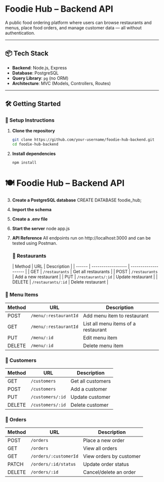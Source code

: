 # Foodie Hub – Backend API

A public food ordering platform where users can browse restaurants and menus, place food orders, and manage customer data — all without authentication.

---

## 📦 Tech Stack

- **Backend**: Node.js, Express
- **Database**: PostgreSQL
- **Query Library**: `pg` (no ORM)
- **Architecture**: MVC (Models, Controllers, Routes)

---

## 🛠️ Getting Started

### 🔧 Setup Instructions

1. **Clone the repository**
   ```bash
   git clone https://github.com/your-username/foodie-hub-backend.git
   cd foodie-hub-backend
2. **Install dependencies**
   ```bash
   npm install
# 🍽️ Foodie Hub – Backend API

3. **Create a PostgreSQL database**
   CREATE DATABASE foodie_hub;
  
4. **Import the schema**

5. **Create a .env file**

6. **Start the server**
    node app.js

7. **API Reference**
    All endpoints run on http://localhost:3000 and can be tested using Postman.

   ### 🏪 Restaurants
   | Method | URL                | Description          |
| ------ | ------------------ | -------------------- |
| GET    | `/restaurants`     | Get all restaurants  |
| POST   | `/restaurants`     | Add a new restaurant |
| PUT    | `/restaurants/:id` | Update restaurant    |
| DELETE | `/restaurants/:id` | Delete restaurant    |


 ### 🧾 Menu Items

 | Method | URL                   | Description                         |
| ------ | --------------------- | ----------------------------------- |
| POST   | `/menu/:restaurantId` | Add menu item to restaurant         |
| GET    | `/menu/:restaurantId` | List all menu items of a restaurant |
| PUT    | `/menu/:id`           | Edit menu item                      |
| DELETE | `/menu/:id`           | Delete menu item                    |


 ### 👤 Customers

 | Method | URL              | Description       |
| ------ | ---------------- | ----------------- |
| GET    | `/customers`     | Get all customers |
| POST   | `/customers`     | Add a customer    |
| PUT    | `/customers/:id` | Update customer   |
| DELETE | `/customers/:id` | Delete customer   |


### 🛒 Orders

| Method | URL                   | Description             |
| ------ | --------------------- | ----------------------- |
| POST   | `/orders`             | Place a new order       |
| GET    | `/orders`             | View all orders         |
| GET    | `/orders/:customerId` | View orders by customer |
| PATCH  | `/orders/:id/status`  | Update order status     |
| DELETE | `/orders/:id`         | Cancel/delete an order  |


